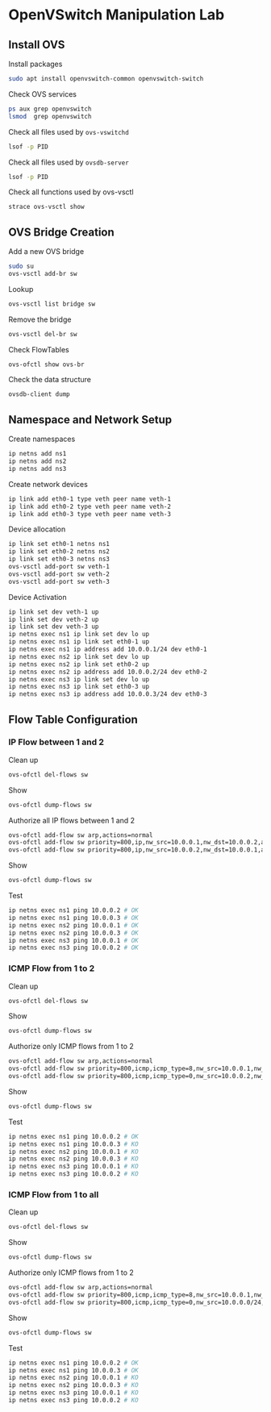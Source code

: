 # OpenVSwitch Manipulation Lab

## Install OVS

Install packages
```bash
sudo apt install openvswitch-common openvswitch-switch
```

Check OVS services
```bash
ps aux grep openvswitch
lsmod  grep openvswitch
```

Check all files used by `ovs-vswitchd`
```bash
lsof -p PID
```

Check all files used by `ovsdb-server`
```bash
lsof -p PID
```

Check all functions used by ovs-vsctl
```bash
strace ovs-vsctl show
```

## OVS Bridge Creation

Add a new OVS bridge
```bash
sudo su
ovs-vsctl add-br sw
```

Lookup 
```bash
ovs-vsctl list bridge sw
```

Remove the bridge
```bash
ovs-vsctl del-br sw
```

Check FlowTables
```bash
ovs-ofctl show ovs-br
```

Check the data structure
```bash
ovsdb-client dump
```

## Namespace and Network Setup

Create namespaces
```bash
ip netns add ns1
ip netns add ns2
ip netns add ns3
```

Create network devices
```bash
ip link add eth0-1 type veth peer name veth-1
ip link add eth0-2 type veth peer name veth-2
ip link add eth0-3 type veth peer name veth-3
```

Device allocation
```bash
ip link set eth0-1 netns ns1
ip link set eth0-2 netns ns2
ip link set eth0-3 netns ns3
ovs-vsctl add-port sw veth-1
ovs-vsctl add-port sw veth-2
ovs-vsctl add-port sw veth-3
```

Device Activation
```bash
ip link set dev veth-1 up
ip link set dev veth-2 up
ip link set dev veth-3 up
ip netns exec ns1 ip link set dev lo up
ip netns exec ns1 ip link set eth0-1 up
ip netns exec ns1 ip address add 10.0.0.1/24 dev eth0-1
ip netns exec ns2 ip link set dev lo up
ip netns exec ns2 ip link set eth0-2 up
ip netns exec ns2 ip address add 10.0.0.2/24 dev eth0-2
ip netns exec ns3 ip link set dev lo up
ip netns exec ns3 ip link set eth0-3 up
ip netns exec ns3 ip address add 10.0.0.3/24 dev eth0-3
```

## Flow Table Configuration
### IP Flow between 1 and 2

Clean up 
```bash
ovs-ofctl del-flows sw
```

Show
```bash
ovs-ofctl dump-flows sw
```

Authorize all IP flows between 1 and 2
```bash
ovs-ofctl add-flow sw arp,actions=normal
ovs-ofctl add-flow sw priority=800,ip,nw_src=10.0.0.1,nw_dst=10.0.0.2,actions=normal
ovs-ofctl add-flow sw priority=800,ip,nw_src=10.0.0.2,nw_dst=10.0.0.1,actions=normal
```

Show
```bash
ovs-ofctl dump-flows sw
```

Test
```bash
ip netns exec ns1 ping 10.0.0.2 # OK 
ip netns exec ns1 ping 10.0.0.3 # OK
ip netns exec ns2 ping 10.0.0.1 # OK
ip netns exec ns2 ping 10.0.0.3 # OK
ip netns exec ns3 ping 10.0.0.1 # OK
ip netns exec ns3 ping 10.0.0.2 # OK
```


### ICMP Flow from 1 to 2

Clean up 
```bash
ovs-ofctl del-flows sw
```

Show
```bash
ovs-ofctl dump-flows sw
```

Authorize only ICMP flows from 1 to 2
```bash
ovs-ofctl add-flow sw arp,actions=normal
ovs-ofctl add-flow sw priority=800,icmp,icmp_type=8,nw_src=10.0.0.1,nw_dst=10.0.0.2,actions=normal
ovs-ofctl add-flow sw priority=800,icmp,icmp_type=0,nw_src=10.0.0.2,nw_dst=10.0.0.1,actions=normal
```

Show
```bash
ovs-ofctl dump-flows sw
```

Test
```bash
ip netns exec ns1 ping 10.0.0.2 # OK 
ip netns exec ns1 ping 10.0.0.3 # KO
ip netns exec ns2 ping 10.0.0.1 # KO
ip netns exec ns2 ping 10.0.0.3 # KO
ip netns exec ns3 ping 10.0.0.1 # KO
ip netns exec ns3 ping 10.0.0.2 # KO
```


### ICMP Flow from 1 to all

Clean up 
```bash
ovs-ofctl del-flows sw
```

Show
```bash
ovs-ofctl dump-flows sw
```

Authorize only ICMP flows from 1 to 2
```bash
ovs-ofctl add-flow sw arp,actions=normal
ovs-ofctl add-flow sw priority=800,icmp,icmp_type=8,nw_src=10.0.0.1,nw_dst=10.0.0.0/24,actions=normal
ovs-ofctl add-flow sw priority=800,icmp,icmp_type=0,nw_src=10.0.0.0/24,nw_dst=10.0.0.1,actions=normal
```

Show
```bash
ovs-ofctl dump-flows sw
```

Test
```bash
ip netns exec ns1 ping 10.0.0.2 # OK 
ip netns exec ns1 ping 10.0.0.3 # OK
ip netns exec ns2 ping 10.0.0.1 # KO
ip netns exec ns2 ping 10.0.0.3 # KO
ip netns exec ns3 ping 10.0.0.1 # KO
ip netns exec ns3 ping 10.0.0.2 # KO
```



